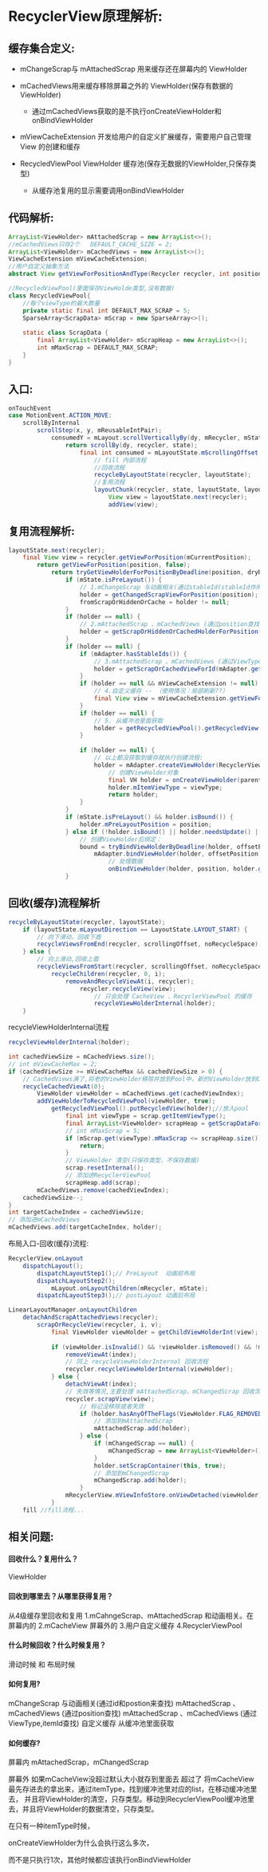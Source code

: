 # RecyclerView原理解析:



## 缓存集合定义:

- mChangeScrap与 mAttachedScrap 用来缓存还在屏幕内的 ViewHolder
- mCachedViews用来缓存移除屏幕之外的 ViewHolder(保存有数据的ViewHolder)
  - 通过mCachedViews获取的是不执行onCreateViewHolder和onBindViewHolder

- mViewCacheExtension 开发给用户的自定义扩展缓存，需要用户自己管理 View 的创建和缓存

- RecycledViewPool ViewHolder 缓存池(保存无数据的ViewHolder,只保存类型)
  - 从缓存池复用的显示需要调用onBindViewHolder




## 代码解析:

```java
ArrayList<ViewHolder> mAttachedScrap = new ArrayList<>();
//mCachedViews只存2个   DEFAULT_CACHE_SIZE = 2;
ArrayList<ViewHolder> mCachedViews = new ArrayList<>();
ViewCacheExtension mViewCacheExtension;
//用户自定义抽象方法
abstract View getViewForPositionAndType(Recycler recycler, int position,int type);

//RecycledViewPool(里面保存ViewHolde类型,没有数据)
class RecycledViewPool{
    //每个viewType的最大数量
    private static final int DEFAULT_MAX_SCRAP = 5;
	SparseArray<ScrapData> mScrap = new SparseArray<>();
    
	static class ScrapData {
        final ArrayList<ViewHolder> mScrapHeap = new ArrayList<>();
        int mMaxScrap = DEFAULT_MAX_SCRAP;
	}
}


```



## 入口:

```java
onTouchEvent
case MotionEvent.ACTION_MOVE: 
	scrollByInternal
        scrollStep(x, y, mReusableIntPair);
			consumedY = mLayout.scrollVerticallyBy(dy, mRecycler, mState);//LinearLayoutManager.scrollVerticallyBy
				return scrollBy(dy, recycler, state);
					final int consumed = mLayoutState.mScrollingOffset + fill(recycler, mLayoutState, state, false);
						// fill 内部流程
						//回收流程
						recycleByLayoutState(recycler, layoutState);
						//复用流程
						layoutChunk(recycler, state, layoutState, layoutChunkResult);
							View view = layoutState.next(recycler);
							addView(view);
```



## 复用流程解析:

```java
layoutState.next(recycler);
	final View view = recycler.getViewForPosition(mCurrentPosition);
		return getViewForPosition(position, false);
			return tryGetViewHolderForPositionByDeadline(position, dryRun, FOREVER_NS).itemView;
				if (mState.isPreLayout()) {
                    // 1.mChangeScrap 与动画相关(通过stableId(stableId作用:防止闪烁)和postion来查找)
                    holder = getChangedScrapViewForPosition(position);
                    fromScrapOrHiddenOrCache = holder != null;
                }
				if (holder == null) {
                    // 2.mAttachedScrap 、mCachedViews (通过position查找)
                	holder = getScrapOrHiddenOrCachedHolderForPosition(position, dryRun);
                }
				if (holder == null) {
                    if (mAdapter.hasStableIds()) {
                        // 3.mAttachedScrap 、mCachedViews (通过ViewType,itemId查找)
                        holder = getScrapOrCachedViewForId(mAdapter.getItemId(offsetPosition),type, dryRun);
                    }
                    if (holder == null && mViewCacheExtension != null) {
                        // 4.自定义缓存 -- （使用情况：局部刷新??）
                        final View view = mViewCacheExtension.getViewForPositionAndType(this, position, type);
                    }
                    if (holder == null) { 
                        // 5. 从缓冲池里面获取
                        holder = getRecycledViewPool().getRecycledView(type);
                    }
                    
                    if (holder == null) {
                        // 以上都没获取到缓存就执行创建流程:
                        holder = mAdapter.createViewHolder(RecyclerView.this, type);
                        	// 创建ViewHolder对象
                        	final VH holder = onCreateViewHolder(parent, viewType);
                        	holder.mItemViewType = viewType;
                            return holder;
                    }
                }
				if (mState.isPreLayout() && holder.isBound()) {
                    holder.mPreLayoutPosition = position;
                } else if (!holder.isBound() || holder.needsUpdate() || holder.isInvalid()) {
                    // 创建ViewHolder后绑定：
                    bound = tryBindViewHolderByDeadline(holder, offsetPosition, position, deadlineNs);
                    	mAdapter.bindViewHolder(holder, offsetPosition);
                    		// 处理数据
                    		onBindViewHolder(holder, position, holder.getUnmodifiedPayloads());
                }
```



## 回收(缓存)流程解析

```java
recycleByLayoutState(recycler, layoutState);
	if (layoutState.mLayoutDirection == LayoutState.LAYOUT_START) {
        // 向下滑动，回收下面
        recycleViewsFromEnd(recycler, scrollingOffset, noRecycleSpace);
    } else {
        // 向上滑动,回收上面
        recycleViewsFromStart(recycler, scrollingOffset, noRecycleSpace);
        	recycleChildren(recycler, 0, i);
        		removeAndRecycleViewAt(i, recycler);
        			recycler.recycleView(view);
        				// 只会处理 CacheView 、RecyclerViewPool 的缓存
        				recycleViewHolderInternal(holder);
    }
```



recycleViewHolderInternal流程

```java
recycleViewHolderInternal(holder);

int cachedViewSize = mCachedViews.size();
// int mViewCacheMax = 2;
if (cachedViewSize >= mViewCacheMax && cachedViewSize > 0) {
    // CachedViews满了,将老的ViewHolder移除并放到Pool中，新的ViewHolder放到CachedViews
    recycleCachedViewAt(0);
    	ViewHolder viewHolder = mCachedViews.get(cachedViewIndex);
    	addViewHolderToRecycledViewPool(viewHolder, true);
    		getRecycledViewPool().putRecycledView(holder);//放入pool
    			final int viewType = scrap.getItemViewType();
                final ArrayList<ViewHolder> scrapHeap = getScrapDataForType(viewType).mScrapHeap;
    			// int mMaxScrap = 5;
                if (mScrap.get(viewType).mMaxScrap <= scrapHeap.size()) {
                    return;
                }
    			// ViewHolder 清空(只保存类型，不保存数据)
    			scrap.resetInternal();
    			// 添加进RecyclerViewPool
                scrapHeap.add(scrap);
    	mCachedViews.remove(cachedViewIndex);
    cachedViewSize--;
}
int targetCacheIndex = cachedViewSize;
// 添加进mCachedViews
mCachedViews.add(targetCacheIndex, holder);
```

布局入口-回收(缓存)流程:

```java
RecyclerView.onLayout
	dispatchLayout();
		dispatchLayoutStep1();// PreLayout  动画前布局
		dispatchLayoutStep2();
			mLayout.onLayoutChildren(mRecycler, mState);
		dispatchLayoutStep3();// postLayout 动画后布局
```



```java
LinearLayoutManager.onLayoutChildren
	detachAndScrapAttachedViews(recycler);
		scrapOrRecycleView(recycler, i, v);
			final ViewHolder viewHolder = getChildViewHolderInt(view);
 
            if (viewHolder.isInvalid() && !viewHolder.isRemoved() && !mRecyclerView.mAdapter.hasStableIds()) {
                removeViewAt(index);
                // 同上 recycleViewHolderInternal 回收流程
                recycler.recycleViewHolderInternal(viewHolder);
            } else {
                detachViewAt(index);
                // 失效等情况,主要处理 mAttachedScrap、mChangedScrap 回收流程
                recycler.scrapView(view);
                	// 标记没移除或者失效
                	if (holder.hasAnyOfTheFlags(ViewHolder.FLAG_REMOVED | ViewHolder.FLAG_INVALID)|| !holder.isUpdated() || canReuseUpdatedViewHolder(holder)) {
                        // 添加到mAttachedScrap
                        mAttachedScrap.add(holder);
                    } else {
                        if (mChangedScrap == null) {
                            mChangedScrap = new ArrayList<ViewHolder>();
                        }
                        holder.setScrapContainer(this, true);
                        // 添加到mChangedScrap
                        mChangedScrap.add(holder);
                    }
                mRecyclerView.mViewInfoStore.onViewDetached(viewHolder);
            }
	fill //fill流程...
```





## 相关问题:

#### 回收什么？复用什么？

ViewHolder



#### 回收到哪里去？从哪里获得复用？

从4级缓存里回收和复用
1.mCahngeScrap、mAttachedScrap 和动画相关。在屏幕内的
2.mCacheView 屏幕外的
3.用户自定义缓存
4.RecyclerViewPool 

#### 什么时候回收？什么时候复用？

滑动时候 和 布局时候

#### 如何复用?

mChangeScrap 与动画相关(通过id和postion来查找)
mAttachedScrap 、mCachedViews (通过position查找)
mAttachedScrap 、mCachedViews (通过ViewType,itemId查找)
自定义缓存
从缓冲池里面获取

#### 如何缓存?

屏幕内
mAttachedScrap，mChangedScrap

屏幕外
如果mCacheView没超过默认大小就存到里面去
超过了 将mCacheView最先存进去的拿出来，通过itemType，找到缓冲池里对应的list，在移动缓冲池里去，
并且将ViewHolder的清空，只存类型。移动到RecyclerViewPool缓冲池里去，并且将ViewHolder的数据清空，只存类型。



在只有一种itemType时候，

onCreateViewHolder为什么会执行这么多次，

而不是只执行1次，其他时候都应该执行onBindViewHolder